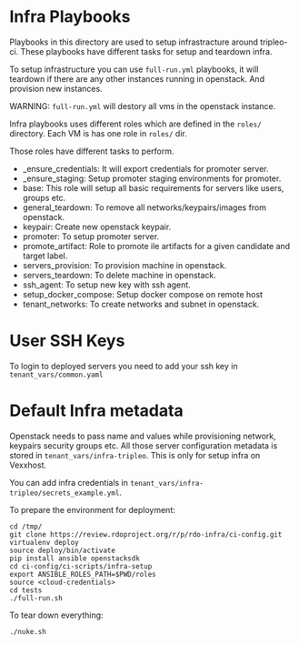 Infra Playbooks
===============

Playbooks in this directory are used to setup infrastracture around
tripleo-ci. These playbooks have different tasks for setup and teardown
infra.

To setup infrastructure you can use `full-run.yml` playbooks, it will
teardown if there are any other instances running in openstack. And provision
new instances.

WARNING: `full-run.yml` will destory all vms in the openstack instance.


Infra playbooks uses different roles which are defined in the `roles/` directory. Each
VM is has one role in `roles/` dir.

Those roles have different tasks to perform.
  - _ensure_credentials: It will export credentials for promoter server.
  - _ensure_staging: Setup promoter staging environments for promoter.
  - base: This role will setup all basic requirements for servers like users, groups etc.
  - general_teardown: To remove all networks/keypairs/images from openstack.
  - keypair: Create new openstack keypair.
  - promoter: To setup promoter server.
  - promote_artifact: Role to promote ile artifacts for a given candidate and target label.
  - servers_provision: To provision machine in openstack.
  - servers_teardown: To delete machine in openstack.
  - ssh_agent: To setup new key with ssh agent.
  - setup_docker_compose: Setup docker compose on remote host
  - tenant_networks: To create networks and subnet in openstack.

User SSH Keys
=============

To login to deployed servers you need to add your ssh key in `tenant_vars/common.yaml`

Default Infra metadata
======================

Openstack needs to pass name and values while provisioning network, keypairs security groups
etc. All those server configuration metadata is stored in `tenant_vars/infra-tripleo`. This is only for setup infra on Vexxhost.

You can add infra credentials in `tenant_vars/infra-tripleo/secrets_example.yml`.

To prepare the environment for deployment:

    cd /tmp/
    git clone https://review.rdoproject.org/r/p/rdo-infra/ci-config.git
    virtualenv deploy
    source deploy/bin/activate
    pip install ansible openstacksdk
    cd ci-config/ci-scripts/infra-setup
    export ANSIBLE_ROLES_PATH=$PWD/roles
    source <cloud-credentials>
    cd tests
    ./full-run.sh

To tear down everything:

    ./nuke.sh
